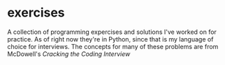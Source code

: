 exercises
=========

A collection of programming expercises and solutions I've worked on for practice. As of right now they're in Python, since that is my language of choice for interviews. The concepts for many of these problems are from McDowell's *Cracking the Coding Interview*
